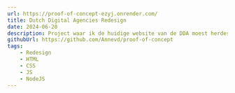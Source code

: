 ```yaml
---
url: https://proof-of-concept-ezyj.onrender.com/
title: Dutch Digital Agencies Redesign
date: 2024-06-20
description: Project waar ik de huidige website van de DDA moest herdesignen en bouwen.
githubUrl: https://github.com/Annevd/proof-of-concept
tags:
    - Redesign
    - HTML
    - CSS
    - JS
    - NodeJS
---
```

